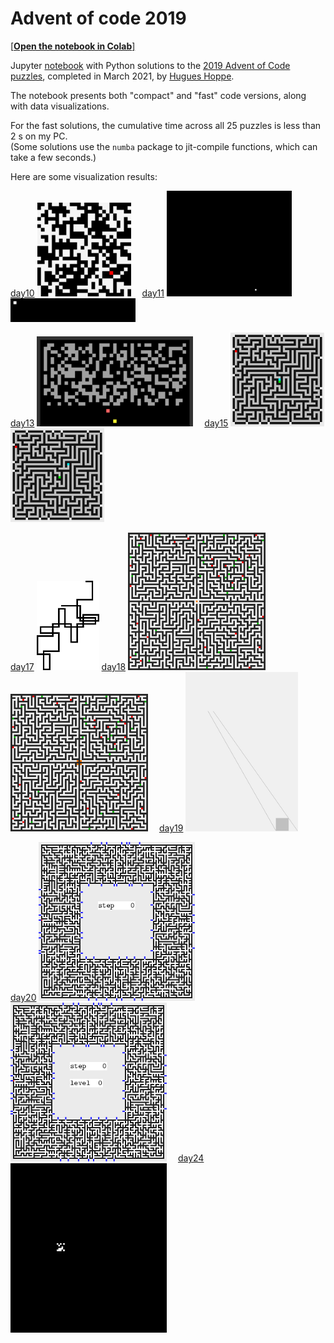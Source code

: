 <a name="top"></a>
# Advent of code 2019

[[**Open the notebook in Colab**]](https://colab.research.google.com/github/hhoppe/advent_of_code/blob/main/2019/advent_of_code_2019.ipynb)

Jupyter [notebook](https://github.com/hhoppe/advent_of_code/blob/main/2019/advent_of_code_2019.ipynb)
with Python solutions to the
[2019 Advent of Code puzzles](https://adventofcode.com/2019),
completed in March 2021,
by [Hugues Hoppe](http://hhoppe.com/).

The notebook presents both "compact" and "fast" code versions, along with data visualizations.

For the fast solutions, the cumulative time across all 25 puzzles is less than 2 s on my PC.<br/>
(Some solutions use the `numba` package to jit-compile functions, which can take a few seconds.)

Here are some visualization results:

<p>
<a href="#day10">day10</a> <img src="https://github.com/hhoppe/advent_of_code/raw/main/2019/results/day10.gif" width="150">&emsp;
<a href="#day11">day11</a> <img src="https://github.com/hhoppe/advent_of_code/raw/main/2019/results/day11a.gif" width="200">
<img src="https://github.com/hhoppe/advent_of_code/raw/main/2019/results/day11b.gif" width="200">
</p>

<p>
<a href="#day13">day13</a> <img src="https://github.com/hhoppe/advent_of_code/raw/main/2019/results/day13.gif" width="250">&emsp;
<a href="#day15">day15</a> <img src="https://github.com/hhoppe/advent_of_code/raw/main/2019/results/day15a.gif" width="150">
<img src="https://github.com/hhoppe/advent_of_code/raw/main/2019/results/day15b.gif" width="150">
</p>

<p>
<a href="#day17">day17</a> <img src="https://github.com/hhoppe/advent_of_code/raw/main/2019/results/day17.png" width="100">
<a href="#day18">day18</a> <img src="https://github.com/hhoppe/advent_of_code/raw/main/2019/results/day18a.gif" width="220">
<img src="https://github.com/hhoppe/advent_of_code/raw/main/2019/results/day18b.gif" width="220">&emsp;
<a href="#day19">day19</a> <img src="https://github.com/hhoppe/advent_of_code/raw/main/2019/results/day19b.png" width="180">
</p>

<p>
<a href="#day20">day20</a> <img src="https://github.com/hhoppe/advent_of_code/raw/main/2019/results/day20a.gif" width="250">
<img src="https://github.com/hhoppe/advent_of_code/raw/main/2019/results/day20b.gif" width="250">&emsp;
<a href="#day24">day24</a> <img src="https://github.com/hhoppe/advent_of_code/raw/main/2019/results/day24.gif" width="250">
</p>
